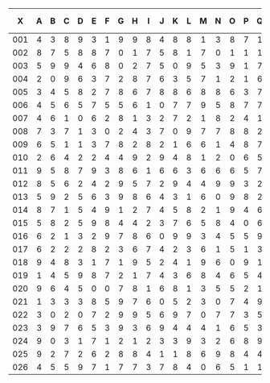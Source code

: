 |X|A|B|C|D|E|F|G|H|I|J|K|L|M|N|O|P|Q|R|S|T|U|V|W|X|Y|Z|--
--|:-------:|:-------:|:-------:|:-------:|:-------:|:-------:|:-------:|:-------:|:-------:|:-------:|:-------:|:-------:|:-------:|:-------:|:-------:|:-------:|:-------:|:-------:|:-------:|:-------:|:-------:|:-------:|:-------:|:-------:|:-------:|:-------:|:-------:|
|001|4|3|8|9|3|1|9|9|8|4|8|8|1|3|8|7|1|5|3|2|9|7|3|3|0|1|
|002|8|7|5|8|8|7|0|1|7|5|8|1|7|0|1|1|1|6|0|5|3|8|5|1|7|0|
|003|5|9|9|4|6|8|0|2|7|5|0|9|5|3|9|1|7|5|3|2|9|4|0|4|9|5|
|004|2|0|9|6|3|7|2|8|7|6|3|5|7|1|2|1|6|5|3|4|7|1|0|9|5|1|
|005|3|4|5|8|2|7|8|6|7|8|8|6|8|8|6|3|7|4|5|7|3|6|2|9|5|3|
|006|4|5|6|5|7|5|5|6|1|0|7|7|9|5|8|7|7|7|2|2|7|4|0|2|2|0|
|007|4|6|1|0|6|2|8|1|3|2|7|2|1|8|2|4|1|9|6|9|1|3|0|4|2|8|
|008|7|3|7|1|3|0|2|4|3|7|0|9|7|7|8|8|2|4|4|4|1|6|6|6|7|5|
|009|6|5|1|1|3|7|8|2|8|2|1|6|6|1|4|8|7|9|1|9|3|1|0|1|7|9|
|010|2|6|4|2|2|4|4|9|2|9|4|8|1|2|0|6|5|0|7|3|9|3|7|8|3|0|
|011|9|5|8|7|9|3|8|6|1|6|6|3|6|6|6|5|7|0|7|0|0|9|9|9|0|1|
|012|8|5|6|2|4|2|9|5|7|2|9|4|4|9|9|3|2|8|9|6|2|1|1|8|2|0|
|013|5|9|2|5|6|3|9|8|6|4|3|1|6|0|9|8|2|6|6|8|6|1|7|2|4|3|
|014|8|7|1|5|4|9|1|2|7|4|5|8|2|1|9|4|6|6|0|7|7|2|1|7|4|7|
|015|5|8|2|5|9|8|4|4|2|3|7|6|5|8|4|0|6|7|0|5|3|5|6|8|3|1|
|016|6|2|1|3|2|9|7|8|6|0|9|9|3|4|5|5|9|4|9|4|3|3|1|3|7|5|
|017|6|2|2|2|8|2|3|6|7|4|2|3|6|1|5|1|3|3|9|4|5|0|0|0|6|3|
|018|9|4|8|3|1|7|1|9|5|2|4|1|9|6|0|9|1|1|4|0|7|4|7|8|0|8|
|019|1|4|5|9|8|7|2|1|7|4|3|6|8|4|6|5|4|6|5|1|6|9|2|2|3|1|
|020|9|6|4|5|0|0|7|8|1|6|8|1|3|5|5|2|1|9|8|0|7|0|0|6|1|2|
|021|1|3|3|3|8|5|9|7|6|0|5|2|3|0|7|4|9|8|7|9|9|2|8|2|3|5|
|022|3|0|2|0|7|2|9|9|5|6|9|7|0|7|7|3|5|7|8|5|0|6|4|3|8|2|
|023|3|9|7|6|5|3|9|3|6|9|4|4|4|1|6|5|3|0|7|8|4|7|0|5|2|8|
|024|9|0|3|1|7|1|2|1|2|3|3|9|3|2|6|8|9|5|4|1|4|2|5|0|1|5|
|025|9|2|7|2|6|2|8|8|4|1|1|8|6|9|8|4|4|0|6|3|9|7|2|8|0|4|
|026|4|5|5|9|7|1|7|7|3|7|8|4|0|6|5|1|1|2|8|6|8|0|9|4|8|0|